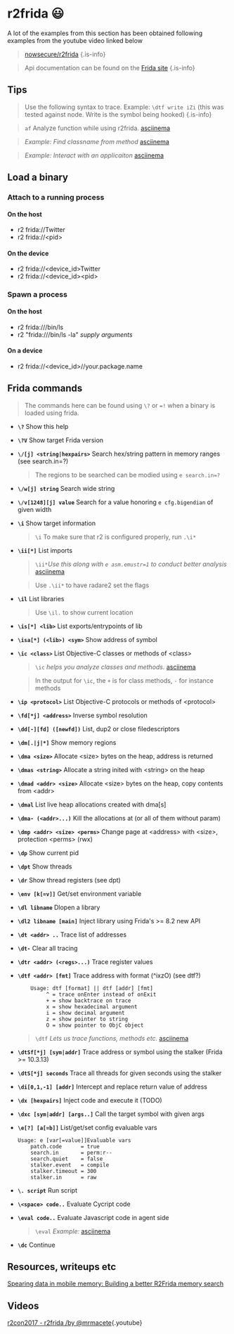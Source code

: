 <!-- TITLE: r2frida -->
# r2frida 😃
A lot of the examples from this section has been obtained following examples from the youtube video linked below
> [nowsecure/r2frida](https://github.com/nowsecure/r2frida) {.is-info}

> Api documentation can be found on the [Frida site](https://www.frida.re/docs/javascript-api/) {.is-info}

## Tips
> Use the following syntax to trace. Example: `\dtf write iZi` (this was tested against node. Write is the symbol being hooked) {.is-info}

> `af` Analyze function while using r2frida. [asciinema](https://asciinema.org/a/rDfyFskNxvnguJCQu6AiehUd0)

> _Example: Find classname from method_ [asciinema](https://asciinema.org/a/5GrmFmJ0R2tizXNVI5A6G7aVY)

> _Example: Interact with an applicaiton_ [asciinema](https://asciinema.org/a/irpAaaeFhdbzKIrqge5lmj5NH)

## Load a binary
### Attach to a running process
#### On the host
- r2 frida://Twitter
- r2 frida://\<pid\>

#### On the device
- r2 frida://\<device_id\>Twitter
- r2 frida://\<device_id\>\<pid\>

### Spawn a process
#### On the host
- r2 frida:///bin/ls
- r2 "frida:///bin/ls -la" _supply arguments_

#### On a device
- r2 frida://\<device_id\>//your.package.name

## Frida commands
> The commands here can be found using `\?` or `=!` when a binary is loaded using frida.

- **`\?`** Show this help
- **`\?V`** Show target Frida version
- **`\/[j] <string|hexpairs>`** Search hex/string pattern in memory ranges (see search.in=?)
	> The regions to be searched can be modied using `e search.in=?`
- **`\/w[j] string`** Search wide string
- **`\/v[1248][j] value`** Search for a value honoring `e cfg.bigendian` of given width
- **`\i`** Show target information
	> `\i` To make sure that r2 is configured properly, run `.\i*`
- **`\ii[*]`** List imports
	> `\ii*`_Use this along with `e asm.emustr=1` to conduct better analysis_ [asciinema](https://asciinema.org/a/X3MHbWVCpjAmH19EeCcbmwGok)

	> Use `.\ii*` to have radare2 set the flags
- **`\il`** List libraries
	> Use `\il.` to show current location
- **`\is[*] <lib>`** List exports/entrypoints of lib
- **`\isa[*] (<lib>) <sym>`** Show address of symbol
- **`\ic <class>`** List Objective-C classes or methods of \<class\>
	> `\ic` _helps you analyze classes and methods._ [asciinema](https://asciinema.org/a/3H4xbEeaBAbgqHX1YvaTk34Tb)

	> In the output for `\ic`, the `+` is for class methods, `-` for instance methods
- **`\ip <protocol>`** List Objective-C protocols or methods of \<protocol\>
- **`\fd[*j] <address>`** Inverse symbol resolution
- **`\dd[-][fd] ([newfd])`** List, dup2 or close filedescriptors
- **`\dm[.|j|*]`** Show memory regions
- **`\dma <size>`** Allocate \<size\> bytes on the heap, address is returned
- **`\dmas <string>`** Allocate a string inited with \<string\> on the heap
- **`\dmad <addr> <size>`** Allocate \<size\> bytes on the heap, copy contents from \<addr\>
- **`\dmal`** List live heap allocations created with dma[s]
- **`\dma- (<addr>...)`** Kill the allocations at <addr> (or all of them without param)
- **`\dmp <addr> <size> <perms>`** Change page at \<address\> with \<size\>, protection \<perms\> (rwx)
- **`\dp`** Show current pid
- **`\dpt`** Show threads
- **`\dr`** Show thread registers (see dpt)
- **`\env [k[=v]]`** Get/set environment variable
- **`\dl libname`** Dlopen a library
- **`\dl2 libname [main]`** Inject library using Frida's >= 8.2 new API
- **`\dt <addr> ..`** Trace list of addresses
- **`\dt-`** Clear all tracing
- **`\dtr <addr> (<regs>...)`** Trace register values
- **`\dtf <addr> [fmt]`** Trace address with format (^ixzO) (see dtf?)
      
	```text
		Usage: dtf [format] || dtf [addr] [fmt]
			 ^ = trace onEnter instead of onExit
			 + = show backtrace on trace
			 x = show hexadecimal argument
			 i = show decimal argument
			 z = show pointer to string
			 O = show pointer to ObjC object
	```
	> `\dtf` _Lets us trace functions, methods etc._ [asciinema](https://asciinema.org/a/nGaa3eayXKRL5dlm0WycDGL6w)

- **`\dtSf[*j] [sym|addr]`** Trace address or symbol using the stalker (Frida >= 10.3.13)
- **`\dtS[*j] seconds`** Trace all threads for given seconds using the stalker
- **`\di[0,1,-1] [addr]`** Intercept and replace return value of address
- **`\dx [hexpairs]`** Inject code and execute it (TODO)
- **`\dxc [sym|addr] [args..]`** Call the target symbol with given args
- **`\e[?] [a[=b]]`** List/get/set config evaluable vars

	
	```text
	Usage: e [var[=value]]Evaluable vars
		patch.code      = true
		search.in       = perm:r--
		search.quiet    = false
		stalker.event   = compile
		stalker.timeout = 300
		stalker.in      = raw
	```

- **`\. script`** Run script
- **`\<space> code..`** Evaluate Cycript code
- **`\eval code..`** Evaluate Javascript code in agent side
	> `\eval` _Example:_ [asciinema](https://asciinema.org/a/irpAaaeFhdbzKIrqge5lmj5NH)
- **`\dc`** Continue

## Resources, writeups etc
[Spearing data in mobile memory: Building a better R2Frida memory search](https://www.nowsecure.com/blog/2017/03/14/spearing-data-mobile-memory-building-better-r2frida-memory-search/)

## Videos
[r2con2017 - r2frida /by @mrmacete](https://www.youtube.com/watch?list=PLjIhlLNy_Y9Oe-nfcPEpaki0_En5dhQ5S&time_continue=15&v=URyd4bcV-Ik){.youtube}
